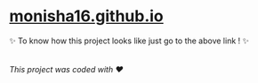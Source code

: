 # [monisha16.github.io](https://monisha16.github.io/)
✨ To know how this project looks like just go to the above link ! ✨<br />
<br/>
<br/>
*This project was coded with ❤️*

